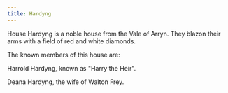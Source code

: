 ```yaml
---
title: Hardyng
---
```


House Hardyng is a noble house from the Vale of Arryn. They blazon their arms with a field of red and white diamonds.

The known members of this house are:

Harrold Hardyng, known as "Harry the Heir".

Deana Hardyng, the wife of Walton Frey. 


